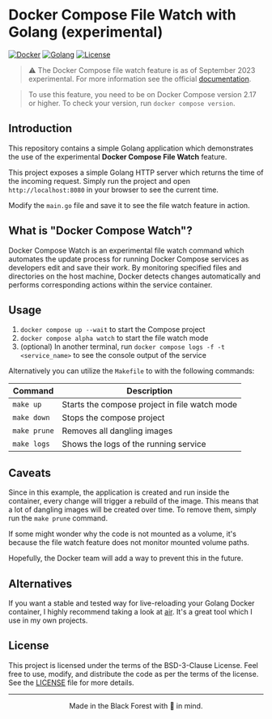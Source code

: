 # Docker Compose File Watch with Golang (experimental)

[![Docker](https://img.shields.io/badge/-Docker-informational?style=for-the-badge&color=27272A&logo=docker)](LICENSE.md)
[![Golang](https://img.shields.io/badge/-Golang-informational?style=for-the-badge&color=27272A&logo=go)](LICENSE.md)
[![License](https://img.shields.io/badge/license-BSD_3--Clause-blue.svg?style=for-the-badge&color=27272A)](LICENSE.md)

> &#9888;️ The Docker Compose file watch feature is as of September 2023 experimental. For more information see the
> official [documentation](https://docs.docker.com/compose/file-watch/).

> To use this feature, you need to be on Docker Compose version 2.17 or higher. To check your version,
> run `docker compose version`.

## Introduction

This repository contains a simple Golang application which demonstrates the use of the experimental **Docker Compose
File Watch** feature.

This project exposes a simple Golang HTTP server which returns the time of the incoming request. Simply run the project
and open `http://localhost:8080` in your browser to see the current time.

Modify the `main.go` file and save it to see the file watch feature in action.

## What is "Docker Compose Watch"?

Docker Compose Watch is an experimental file watch command which automates the update process for running Docker Compose
services as developers edit and save their work. By monitoring specified files and directories on the host machine,
Docker detects changes automatically and performs corresponding actions within the service container.

## Usage

1. `docker compose up --wait` to start the Compose project
2. `docker compose alpha watch` to start the file watch mode
3. (optional) In another terminal, run `docker compose logs -f -t <service_name>` to see the console output of the
   service

Alternatively you can utilize the `Makefile` to with the following commands:

| Command      | Description                                   |
|--------------|-----------------------------------------------|
| `make up`    | Starts the compose project in file watch mode |
| `make down`  | Stops the compose project                     |
| `make prune` | Removes all dangling images                   |
| `make logs`  | Shows the logs of the running service         |

## Caveats

Since in this example, the application is created and run inside the container, every change will trigger a rebuild of
the image. This means that a lot of dangling images will be created over time. To remove them, simply run the
`make prune` command.

If some might wonder why the code is not mounted as a volume, it's because the file watch feature does not monitor
mounted volume paths.

Hopefully, the Docker team will add a way to prevent this in the future.

## Alternatives

If you want a stable and tested way for live-reloading your Golang Docker container, I highly recommend taking a look at
[air](https://github.com/cosmtrek/air). It's a great tool which I use in my own projects.

## License

This project is licensed under the terms of the BSD-3-Clause License. Feel free to use, modify, and distribute the code
as per the terms of the license. See the [LICENSE](LICENSE.md) file for more details.

---

<p align="center">Made in the Black Forest with 🦊 in mind.</p>